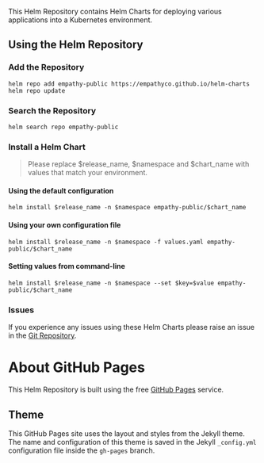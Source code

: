 This Helm Repository contains Helm Charts for deploying various applications into a Kubernetes environment.

## Using the Helm Repository

### Add the Repository

```
helm repo add empathy-public https://empathyco.github.io/helm-charts
helm repo update
```

### Search the Repository

```
helm search repo empathy-public
```

### Install a Helm Chart

> Please replace $release_name, $namespace and $chart_name with values that match your environment.

#### Using the default configuration

```
helm install $release_name -n $namespace empathy-public/$chart_name
```

#### Using your own configuration file

```
helm install $release_name -n $namespace -f values.yaml empathy-public/$chart_name
```

#### Setting values from command-line

```
helm install $release_name -n $namespace --set $key=$value empathy-public/$chart_name
```

### Issues

If you experience any issues using these Helm Charts please raise an issue in the [Git Repository](https://github.com/empathyco/helm-charts/issues).

# About GitHub Pages

This Helm Repository is built using the free [GitHub Pages](https://docs.github.com/en/pages/quickstart) service.

## Theme

This GitHub Pages site uses the layout and styles from the Jekyll theme. The name and configuration of this theme is saved in the Jekyll `_config.yml` configuration file inside the `gh-pages` branch.

